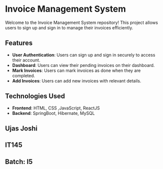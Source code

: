 # Invoice Management System

Welcome to the Invoice Management System repository! This project allows users to sign up and sign in to manage their invoices efficiently.

## Features

- **User Authentication**: Users can sign up and sign in securely to access their account.
- **Dashboard**: Users can view their pending invoices on their dashboard.
- **Mark Invoices**: Users can mark invoices as done when they are completed.
- **Add Invoices**: Users can add new invoices with relevant details.

## Technologies Used

- **Frontend**: HTML, CSS ,JavaScript, ReactJS
- **Backend**: SpringBoot, Hibernate, MySQL

## Ujas Joshi 
## IT145
## Batch: I5
